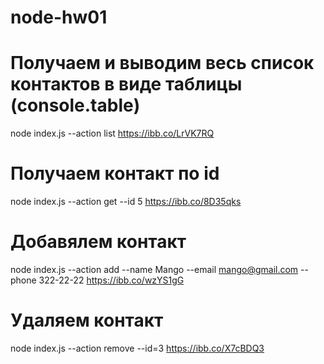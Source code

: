 # node-hw01

# Получаем и выводим весь список контактов в виде таблицы (console.table)

node index.js --action list
https://ibb.co/LrVK7RQ

# Получаем контакт по id

node index.js --action get --id 5
https://ibb.co/8D35qks

# Добавялем контакт

node index.js --action add --name Mango --email mango@gmail.com --phone 322-22-22
https://ibb.co/wzYS1gG

# Удаляем контакт

node index.js --action remove --id=3
https://ibb.co/X7cBDQ3

